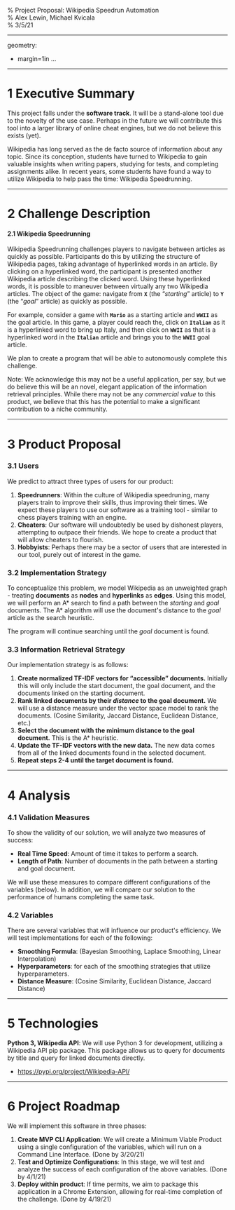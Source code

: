 % Project Proposal: Wikipedia Speedrun Automation   
% Alex Lewin, Michael Kvicala   
% 3/5/21  

---
geometry:
- margin=1in
...


----

# 1 Executive Summary   
This project falls under the **software track**. It will be a stand-alone tool due to the novelty of the use case. Perhaps in the future we will contribute this tool into a larger library of online cheat engines, but we do not believe this exists (yet).    

Wikipedia has long served as the de facto source of information about any topic. Since its conception, students have turned to Wikipedia to gain valuable insights when writing papers, studying for tests, and completing assignments alike. In recent years, some students have found a way to utilize Wikipedia to help pass the time: Wikipedia Speedrunning.   


----

# 2 Challenge Description

#### 2.1 Wikipedia Speedrunning
   
Wikipedia Speedrunning challenges players to navigate between articles as quickly as possible. Participants do this by utilizing the structure of Wikipedia pages, taking advantage of hyperlinked words in an article. By clicking on a hyperlinked word, the participant is presented another Wikipedia article describing the clicked word. Using these hyperlinked words, it is possible to maneuver between virtually any two Wikipedia articles. The object of the game: navigate from **`X`** (the “*starting*” article) to **`Y`** (the “*goal*” article) as quickly as possible.   

For example, consider a game with **`Mario`** as a starting article and **`WWII`** as the goal article. In this game, a player could reach the, click on **`Italian`** as it is a hyperlinked word to bring up Italy, and then click on **`WWII`** as that is a hyperlinked word in the **`Italian`** article and brings you to the **`WWII`** goal article.    

We plan to create a program that will be able to autonomously complete this challenge.   

Note: We acknowledge this may not be a useful application, per say, but we do believe this will be an novel, elegant application of the information retrieval principles. While there may not be any *commercial value* to this product, we believe that this has the potential to make a significant contribution to a niche community.


----

# 3 Product Proposal

### 3.1 Users 

We predict to attract three types of users for our product:     
1. **Speedrunners**: Within the culture of Wikipedia speedruning, many players train to improve their skills, thus improving their times. We expect these players to use our software as a training tool - similar to chess players training with an engine.   
2. **Cheaters**: Our software will undoubtedly be used by dishonest players, attempting to outpace their friends. We hope to create a product that will allow cheaters to flourish.    
3. **Hobbyists**: Perhaps there may be a sector of users that are interested in our tool, purely out of interest in the game.   

### 3.2 Implementation Strategy

To conceptualize this problem, we model Wikipedia as an unweighted graph - treating **documents** as **nodes** and **hyperlinks** as **edges**. Using this model, we will perform an A* search to find a path between the *starting* and *goal* documents. The A* algorithm will use the document's distance to the *goal* article as the search heuristic.    

The program will continue searching until the *goal* document is found.   

### 3.3 Information Retrieval Strategy

Our implementation strategy is as follows:      
1. **Create normalized TF-IDF vectors for “accessible” documents.** Initially this will only include the start document, the goal document, and the documents linked on the starting document.      
2. **Rank linked documents by their *distance* to the goal document.** We will use a distance measure under the vector space model to rank the documents. (Cosine Similarity, Jaccard Distance, Euclidean Distance, etc.)    
3. **Select the document with the minimum distance to the goal document.** This is the A* heuristic.   
4. **Update the TF-IDF vectors with the new data.** The new data comes from all of the linked documents found in the selected document.   
5. **Repeat steps 2-4 until the target document is found.**   

----

# 4 Analysis

### 4.1 Validation Measures
To show the validity of our solution, we will analyze two measures of success:   
- **Real Time Speed**: Amount of time it takes to perform a search.   
- **Length of Path**: Number of documents in the path between a starting and goal document.   

We will use these measures to compare different configurations of the variables (below). In addition, we will compare our solution to the performance of humans completing the same task.

### 4.2 Variables 
There are several variables that will influence our product's efficiency. We will test implementations for each of the following:
- **Smoothing Formula**: (Bayesian Smoothing, Laplace Smoothing, Linear Interpolation)   
- **Hyperparameters**: for each of the smoothing strategies that utilize hyperparameters.   
- **Distance Measure**: (Cosine Similarity, Euclidean Distance, Jaccard Distance)   

----

# 5 Technologies

**Python 3, Wikipedia API**: We will use Python 3 for development, utilizing a Wikipedia API pip package. This package allows us to query for documents by title and query for linked documents directly. 
   -  https://pypi.org/project/Wikipedia-API/


----

# 6 Project Roadmap
We will implement this software in three phases:   
1. **Create MVP CLI Application**: We will create a Minimum Viable Product using a single configuration of the variables, which will run on a Command Line Interface. (Done by 3/20/21)      
2. **Test and Optimize Configurations**: In this stage, we will test and analyze the success of each configuration of the above variables.  (Done by 4/1/21)   
3. **Deploy within product**: If time permits, we aim to package this application in a Chrome Extension, allowing for real-time completion of the challenge. (Done by 4/19/21)     
